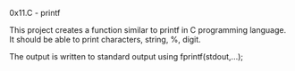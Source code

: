 0x11.C - printf

This project creates a function similar to printf in C programming language. 
It should be able to print characters, string, %, digit.

The output is written to standard output using fprintf(stdout,...);

